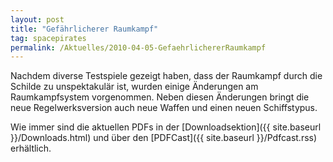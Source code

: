 ```yaml
---
layout: post
title: "Gefährlicherer Raumkampf"
tag: spacepirates
permalink: /Aktuelles/2010-04-05-GefaehrlichererRaumkampf
---
```



Nachdem diverse Testspiele gezeigt haben, dass der Raumkampf durch die Schilde zu unspektakulär ist, wurden einige Änderungen am Raumkampfsystem vorgenommen. Neben diesen Änderungen bringt die neue Regelwerksversion auch neue Waffen und einen neuen Schiffstypus.

Wie immer sind die aktuellen PDFs in der [Downloadsektion]({{ site.baseurl }}/Downloads.html) und über den [PDFCast]({{ site.baseurl }}/Pdfcast.rss) erhältlich.

